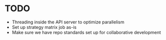 # TODO

- Threading inside the API server to optimize parallelism
- Set up strategy matrix job as-is
- Make sure we have repo standards set up for collaborative development
